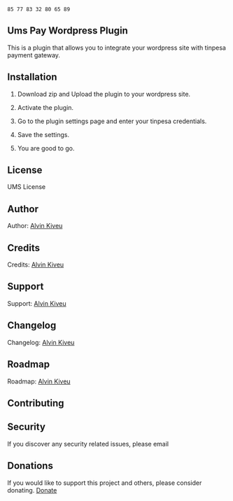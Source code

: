 ```ascii
85 77 83 32 80 65 89 
```

## Ums Pay Wordpress Plugin

This is a plugin that allows you to integrate your wordpress site with tinpesa payment gateway.

## Installation

1. Download zip and Upload the plugin to your wordpress site.

2. Activate the plugin.

3. Go to the plugin settings page and enter your tinpesa credentials.

4. Save the settings.

5. You are good to go.

## License

UMS License

## Author

Author: [Alvin Kiveu](https://umeskiasoftwares.com)

## Credits

Credits: [Alvin Kiveu](https://umeskiasoftwares.com)

## Support

Support: [Alvin Kiveu](https://umeskiasoftwares.com)

## Changelog

Changelog: [Alvin Kiveu](https://umeskiasoftwares.com)

## Roadmap

Roadmap: [Alvin Kiveu](https://umeskiasoftwares.com)

## Contributing


## Security

If you discover any security related issues, please email

## Donations

If you would like to support this project and others, please consider donating. [Donate](https://shop.umeskiasoftwares.com/product/test-product/)


